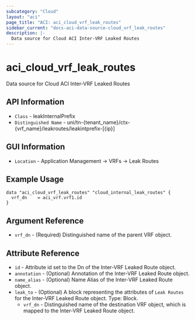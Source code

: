 ```yaml
---
subcategory: "Cloud"
layout: "aci"
page_title: "ACI: aci_cloud_vrf_leak_routes"
sidebar_current: "docs-aci-data-source-cloud_vrf_leak_routes"
description: |-
  Data source for Cloud ACI Inter-VRF Leaked Routes
---
```


# aci_cloud_vrf_leak_routes #

Data source for Cloud ACI Inter-VRF Leaked Routes


## API Information ##

* `Class` - leakInternalPrefix
* `Distinguished Name` - uni/tn-{tenant_name}/ctx-{vrf_name}/leakroutes/leakintprefix-[{ip}]


## GUI Information ##

* `Location` - Application Management -> VRFs -> Leak Routes


## Example Usage ##

```hcl
data "aci_cloud_vrf_leak_routes" "cloud_internal_leak_routes" {
  vrf_dn    = aci_vrf.vrf1.id
}
```

## Argument Reference ##

* `vrf_dn` - (Required) Distinguished name of the parent VRF object.

## Attribute Reference ##
* `id` - Attribute id set to the Dn of the Inter-VRF Leaked Route object.
* `annotation` - (Optional) Annotation of the Inter-VRF Leaked Route object.
* `name_alias` - (Optional) Name Alias of the Inter-VRF Leaked Route object.
* `leak_to` - (Optional) A block representing the attributes of `Leak Routes` for the Inter-VRF Leaked Route object. Type: Block.
  * `vrf_dn` - Distinguished name of the destination VRF object, which is mapped to the Inter-VRF Leaked Route object.
